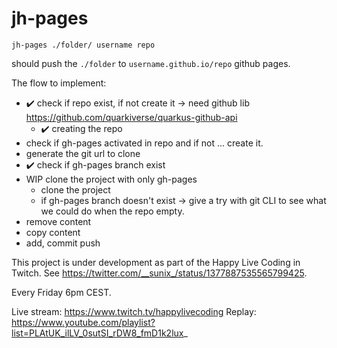 # jh-pages

```
jh-pages ./folder/ username repo
```

should push the `./folder` to `username.github.io/repo` github pages. 

The flow to implement:

 - ✔️ check if repo exist, if not create it -> need github lib https://github.com/quarkiverse/quarkus-github-api
   - ✔️ creating the repo
 - check if gh-pages activated in repo and if not ... create it.
 - generate the git url to clone
 - ✔️ check if gh-pages branch exist
 - WIP clone the project with only gh-pages
    - clone the project
    - if gh-pages branch doesn't exist -> give a try with git CLI to see what we could do when the repo empty. 
 - remove content
 - copy content
 - add, commit push


This project is under development as part of the Happy Live Coding in Twitch. See https://twitter.com/__sunix_/status/1377887535565799425.

Every Friday 6pm CEST.

Live stream: https://www.twitch.tv/happylivecoding
Replay: https://www.youtube.com/playlist?list=PLAtUK_ilLV_0sutSI_rDW8_fmD1k2lux_

